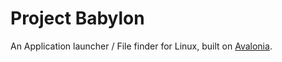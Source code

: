 # Project Babylon
An Application launcher / File finder for Linux, built on [Avalonia](https://avaloniaui.net).
